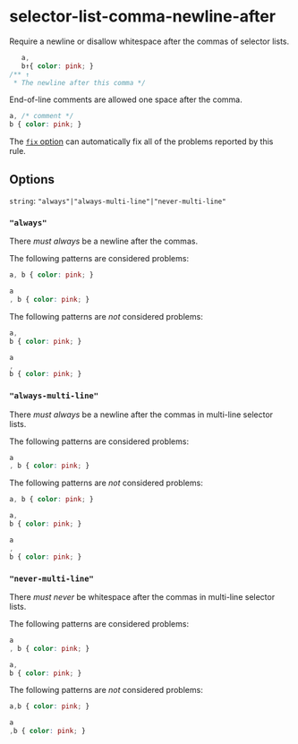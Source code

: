# selector-list-comma-newline-after

Require a newline or disallow whitespace after the commas of selector lists.

```css
   a,
   b↑{ color: pink; }
/** ↑
 * The newline after this comma */
```

End-of-line comments are allowed one space after the comma.

```css
a, /* comment */
b { color: pink; }
```

The [`fix` option](../../../docs/user-guide/options.md#fix) can automatically fix all of the problems reported by this rule.

## Options

`string`: `"always"|"always-multi-line"|"never-multi-line"`

### `"always"`

There _must always_ be a newline after the commas.

The following patterns are considered problems:

```css
a, b { color: pink; }
```

```css
a
, b { color: pink; }
```

The following patterns are _not_ considered problems:

```css
a,
b { color: pink; }
```

```css
a
,
b { color: pink; }
```

### `"always-multi-line"`

There _must always_ be a newline after the commas in multi-line selector lists.

The following patterns are considered problems:

```css
a
, b { color: pink; }
```

The following patterns are _not_ considered problems:

```css
a, b { color: pink; }
```

```css
a,
b { color: pink; }
```

```css
a
,
b { color: pink; }
```

### `"never-multi-line"`

There _must never_ be whitespace after the commas in multi-line selector lists.

The following patterns are considered problems:

```css
a
, b { color: pink; }
```

```css
a,
b { color: pink; }
```

The following patterns are _not_ considered problems:

```css
a,b { color: pink; }
```

```css
a
,b { color: pink; }
```
